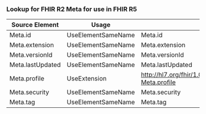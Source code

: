 ### Lookup for FHIR R2 Meta for use in FHIR R5

| Source Element | Usage | Target |
| -------------- | ----- | ------ |
| Meta.id | UseElementSameName | Meta.id |
| Meta.extension | UseElementSameName | Meta.extension |
| Meta.versionId | UseElementSameName | Meta.versionId |
| Meta.lastUpdated | UseElementSameName | Meta.lastUpdated |
| Meta.profile | UseExtension | http://hl7.org/fhir/1.0/StructureDefinition/extension-Meta.profile |
| Meta.security | UseElementSameName | Meta.security |
| Meta.tag | UseElementSameName | Meta.tag |
